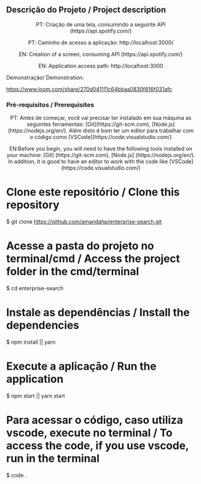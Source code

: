 ## Descrição do Projeto / Project description
<p align="center"> PT: Criação de uma tela, consumindo a seguinte API (https://api.spotify.com/) </p>
<p align="center">PT: Caminho de acesso a aplicação: http://localhost:3000/ </p>
<p align="center"> EN: Creation of a screen, consuming API (https://api.spotify.com/) </p>
<p align="center">EN: Application access path: http://localhost:3000</p>
<p>Demonstração/ Demonstration:</p>

https://www.loom.com/share/270d041111c64bbaa0830f816f031afc




### Pré-requisitos / Prerequisites
<p align="center"> PT: Antes de começar, você vai precisar ter instalado em sua máquina as seguintes ferramentas:
[Git](https://git-scm.com), [Node.js](https://nodejs.org/en/). 
Além disto é bom ter um editor para trabalhar com o código como [VSCode](https://code.visualstudio.com/)  </p>
<p align="center"> EN:Before you begin, you will need to have the following tools installed on your machine:
[Git] (https://git-scm.com), [Node.js] (https://nodejs.org/en/).
In addition, it is good to have an editor to work with the code like [VSCode] (https://code.visualstudio.com/)
</p>

# Clone este repositório / Clone this repository
$ git clone <https://github.com/amandahp/enterprise-search.git>

# Acesse a pasta do projeto no terminal/cmd / Access the project folder in the  cmd/terminal
$ cd enterprise-search

# Instale as dependências / Install the dependencies
$ npm install || yarn 

# Execute a aplicação / Run the application
$ npm start || yarn start

# Para acessar o código, caso utiliza vscode, execute no terminal / To access the code, if you use vscode, run in the terminal
$ code .
